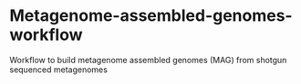 # Metagenome-assembled-genomes-workflow
Workflow to build metagenome assembled genomes (MAG) from shotgun sequenced metagenomes
